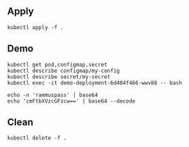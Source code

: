 ## Apply
```
kubectl apply -f .
```

## Demo
```
kubectl get pod,configmap,secret
kubectl describe configmap/my-config
kubectl describe secret/my-secret
kubectl exec -it demo-deployment-6d484f466-wwv88 -- bash
```

```
echo -n 'rammuspass' | base64
echo 'cmFtbXVzcGFzcw==' | base64 --decode
```

## Clean
```
kubectl delete -f .
```